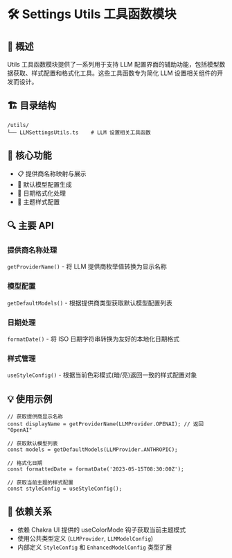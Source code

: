 # 🛠️ Settings Utils 工具函数模块

## 📘 概述

Utils 工具函数模块提供了一系列用于支持 LLM 配置界面的辅助功能，包括模型数据获取、样式配置和格式化工具。这些工具函数专为简化 LLM 设置相关组件的开发而设计。

## 🏗️ 目录结构

```
/utils/
└── LLMSettingsUtils.ts    # LLM 设置相关工具函数
```

## 🚀 核心功能

- 📋 提供商名称映射与展示
- 🔧 默认模型配置生成
- 📅 日期格式化处理
- 🎨 主题样式配置

## 🔍 主要 API

### 提供商名称处理
`getProviderName()` - 将 LLM 提供商枚举值转换为显示名称

### 模型配置
`getDefaultModels()` - 根据提供商类型获取默认模型配置列表

### 日期处理
`formatDate()` - 将 ISO 日期字符串转换为友好的本地化日期格式

### 样式管理
`useStyleConfig()` - 根据当前色彩模式(暗/亮)返回一致的样式配置对象

## 💡 使用示例

```tsx
// 获取提供商显示名称
const displayName = getProviderName(LLMProvider.OPENAI); // 返回 "OpenAI"

// 获取默认模型列表
const models = getDefaultModels(LLMProvider.ANTHROPIC);

// 格式化日期
const formattedDate = formatDate('2023-05-15T08:30:00Z');

// 获取当前主题的样式配置
const styleConfig = useStyleConfig();
```

## 🔄 依赖关系

- 依赖 Chakra UI 提供的 useColorMode 钩子获取当前主题模式
- 使用公共类型定义 (`LLMProvider`, `LLMModelConfig`)
- 内部定义 `StyleConfig` 和 `EnhancedModelConfig` 类型扩展 